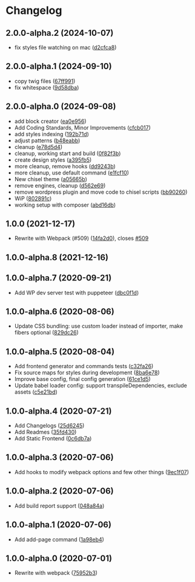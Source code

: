 # Changelog

<!-- INSERT-NEW-ENTRIES-HERE -->

## 2.0.0-alpha.2 (2024-10-07)

- fix styles file watching on mac ([d2cfca8](https://github.com/xfiveco/generator-chisel/commit/d2cfca8))

## 2.0.0-alpha.1 (2024-09-10)

- copy twig files ([67ff991](https://github.com/xfiveco/generator-chisel/commit/67ff991))
- fix whitespace ([9d58dba](https://github.com/xfiveco/generator-chisel/commit/9d58dba))

## 2.0.0-alpha.0 (2024-09-08)

- add block creator ([ea0e956](https://github.com/xfiveco/generator-chisel/commit/ea0e956))
- Add Coding Standards, Minor Improvements ([cfcb017](https://github.com/xfiveco/generator-chisel/commit/cfcb017))
- add styles indexing ([192b71d](https://github.com/xfiveco/generator-chisel/commit/192b71d))
- adjust patterns ([b48eabb](https://github.com/xfiveco/generator-chisel/commit/b48eabb))
- cleanup ([e78d5d4](https://github.com/xfiveco/generator-chisel/commit/e78d5d4))
- cleanup, working start and build ([0f82f3b](https://github.com/xfiveco/generator-chisel/commit/0f82f3b))
- create design styles ([a395fb5](https://github.com/xfiveco/generator-chisel/commit/a395fb5))
- more cleanup, remove hooks ([dd9243b](https://github.com/xfiveco/generator-chisel/commit/dd9243b))
- more cleanup, use default command ([e1fcf10](https://github.com/xfiveco/generator-chisel/commit/e1fcf10))
- New chisel theme ([a05665b](https://github.com/xfiveco/generator-chisel/commit/a05665b))
- remove engines, cleanup ([d562e69](https://github.com/xfiveco/generator-chisel/commit/d562e69))
- remove wordpress plugin and move code to chisel scripts ([bb90260](https://github.com/xfiveco/generator-chisel/commit/bb90260))
- WiP ([802891c](https://github.com/xfiveco/generator-chisel/commit/802891c))
- working setup with composer ([abd16db](https://github.com/xfiveco/generator-chisel/commit/abd16db))

## 1.0.0 (2021-12-17)

- Rewrite with Webpack (#509) ([14fa2d0](https://github.com/xfiveco/generator-chisel/commit/14fa2d0)), closes [#509](https://github.com/xfiveco/generator-chisel/issues/509)

## 1.0.0-alpha.8 (2021-12-16)

## 1.0.0-alpha.7 (2020-09-21)

- Add WP dev server test with puppeteer ([dbc0f1d](https://github.com/xfiveco/generator-chisel/commit/dbc0f1d))

## 1.0.0-alpha.6 (2020-08-06)

- Update CSS bundling: use custom loader instead of importer, make fibers optional ([829dc26](https://github.com/xfiveco/generator-chisel/commit/829dc26))

## 1.0.0-alpha.5 (2020-08-04)

- Add frontend generator and commands tests ([c32fa26](https://github.com/xfiveco/generator-chisel/commit/c32fa26))
- Fix source maps for styles during development ([8ba6e78](https://github.com/xfiveco/generator-chisel/commit/8ba6e78))
- Improve base config, final config generation ([61ce1d5](https://github.com/xfiveco/generator-chisel/commit/61ce1d5))
- Update babel loader config: support transpileDependencies, exclude assets ([c5e21bd](https://github.com/xfiveco/generator-chisel/commit/c5e21bd))

## 1.0.0-alpha.4 (2020-07-21)

- Add Changelogs ([25d6245](https://github.com/xfiveco/generator-chisel/commit/25d6245))
- Add Readmes ([35fd430](https://github.com/xfiveco/generator-chisel/commit/35fd430))
- Add Static Frontend ([0c6db7a](https://github.com/xfiveco/generator-chisel/commit/0c6db7a))

## 1.0.0-alpha.3 (2020-07-06)

- Add hooks to modify webpack options and few other things ([9ec1f07](https://github.com/xfiveco/generator-chisel/commit/9ec1f07))

## 1.0.0-alpha.2 (2020-07-06)

- Add build report support ([048a84a](https://github.com/xfiveco/generator-chisel/commit/048a84a))

## 1.0.0-alpha.1 (2020-07-06)

- Add add-page command ([1a98eb4](https://github.com/xfiveco/generator-chisel/commit/1a98eb4))

## 1.0.0-alpha.0 (2020-07-01)

- Rewrite with webpack ([75952b3](https://github.com/xfiveco/generator-chisel/commit/75952b3))
